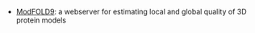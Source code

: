 - [ModFOLD9](https://www.reading.ac.uk/bioinf/ModFOLD/ModFOLD9_form.html): a webserver for estimating local and global quality of 3D protein models